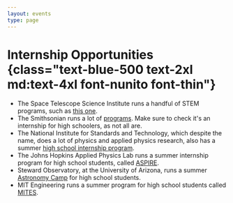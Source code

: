 ```yaml
---
layout: events
type: page
---
```


# Internship Opportunities {class="text-blue-500 text-2xl md:text-4xl font-nunito font-thin"}

- The Space Telescope Science Institute runs a handful of STEM programs, such as [this one](https://stsci.service-now.com/stem).
- The Smithsonian runs a lot of [programs](https://internships.si.edu/opportunities/). Make sure to check it's an
  internship for high schoolers, as not all are.
- The National Institute for Standards and Technology, which despite the name, does a lot of physics
  and applied physics research, also has a summer [high school internship program](https://www.nist.gov/iaao/academic-affairs-office/high-school-students-ship).
- The Johns Hopkins Applied Physics Lab runs a summer internship program for high school students, called [ASPIRE](https://secwww.jhuapl.edu/stem/aspire/).
- Steward Observatory, at the University of Arizona, runs a summer [Astronomy Camp](https://astronomycamp.info/) for high school students.
- MIT Engineering runs a summer program for high school students called [MITES](https://summerapp.secure-platform.com/a/page/faq).
